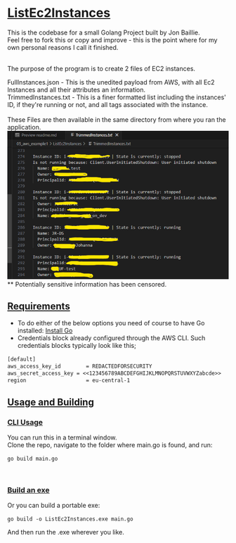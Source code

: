 
# <u>ListEc2Instances</u>

This is the codebase for a small Golang Project built by Jon Baillie.<br/>
Feel free to fork this or copy and improve - this is the point where for my own personal reasons I call it finished.<br/><br/>

The purpose of the program is to create 2 files of EC2 instances.<br/>

FullInstances.json - This is the unedited payload from AWS, with all Ec2 Instances and all their attributes an information.<br/>
TrimmedInstances.txt - This is a finer formatted list including the instances' ID, if they're running or not, and all tags associated with the instance.<br/><br/>
These Files are then available in the same directory from where you ran the application.
![alt text](image.png)
** Potentially sensitive information has been censored.


## <u>Requirements</u>
* To do either of the below options you need of course to have Go installed:
[Install Go](https://go.dev/doc/install)
* Credentials block already configured through the AWS CLI. Such credentials blocks typically look like this;
~~~
[default]
aws_access_key_id        = REDACTEDFORSECURITY
aws_secret_access_key = <<123456789ABCDEFGHIJKLMNOPQRSTUVWXYZabcde>>
region                   = eu-central-1
~~~


## <u>Usage and Building</u>

### <u>CLI Usage</u>
You can run this in a terminal window.<br/>
Clone the repo, navigate to the folder where main.go is found, and run:
~~~
go build main.go
~~~
<br/>

### <u>Build an exe</u>
Or you can build a portable exe:

~~~
go build -o ListEc2Instances.exe main.go
~~~
And then run the .exe wherever you like.



